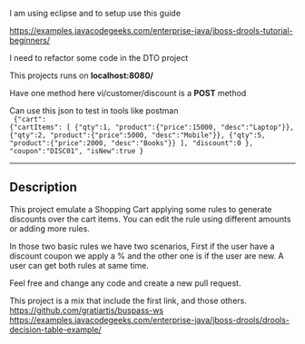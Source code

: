 I am using eclipse and to setup use this guide

https://examples.javacodegeeks.com/enterprise-java/jboss-drools-tutorial-beginners/

I need to refactor some code in the DTO project

This projects runs on <strong>localhost:8080/</strong>

Have one method here vi/customer/discount is a <strong>POST</strong> method

Can use this json to test in tools like postman <br>
<code>
{"cart":
	{"cartItems": 
		[ 
			{"qty":1, "product":{"price":15000, "desc":"Laptop"}},
			{"qty":2, "product":{"price":5000, "desc":"Mobile"}},
			{"qty":5, "product":{"price":2000, "desc":"Books"}}
		],
		"discount":0
	}, 
"coupon":"DISC01",
"isNew":true }</code>
<hr>
<h2>Description</h2>
<p>This project emulate a Shopping Cart applying some rules to generate discounts over the cart items.
You can edit the rule using different amounts or adding more rules.

In those two basic rules we have two scenarios,
First if  the user have a discount coupon we apply a % and the other one is if the user are new. A user can get both rules at same time.

Feel  free and change any code and create a new pull request.

This project is a mix that include the first link, and those others.
<br>
https://github.com/gratiartis/buspass-ws
<br>
https://examples.javacodegeeks.com/enterprise-java/jboss-drools/drools-decision-table-example/
</p>
